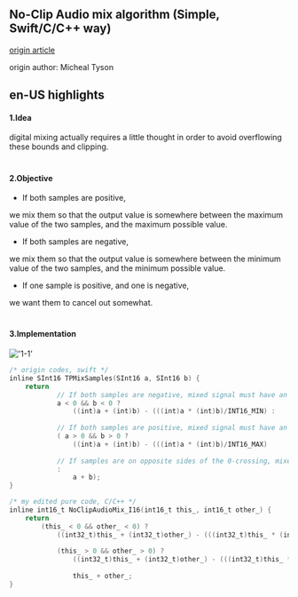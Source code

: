 ## No-Clip Audio mix algorithm (Simple, Swift/C/C++ way)

[origin article](https://atastypixel.com/how-to-mix-audio-samples-properly-on-ios/)

origin author: Micheal Tyson

## en-US highlights

#### 1.Idea

digital mixing actually requires a little thought in order to avoid overflowing these bounds and clipping.

#
#### 2.Objective

- If both samples are positive,

we mix them so that the output value is somewhere between the maximum value of the two samples, 
and the maximum possible value.

- If both samples are negative, 

we mix them so that the output value is somewhere between the minimum value of the two samples, 
and the minimum possible value.

- If one sample is positive, and one is negative, 

we want them to cancel out somewhat.

#
#### 3.Implementation

!['1-1'](https://atastypixel.com/wp-content/uploads/2011/02/Eqn.png)

```swift
/* origin codes, swift */
inline SInt16 TPMixSamples(SInt16 a, SInt16 b) {
    return  
            // If both samples are negative, mixed signal must have an amplitude between the lesser of A and B, and the minimum permissible negative amplitude
            a < 0 && b < 0 ?
                ((int)a + (int)b) - (((int)a * (int)b)/INT16_MIN) :
 
            // If both samples are positive, mixed signal must have an amplitude between the greater of A and B, and the maximum permissible positive amplitude
            ( a > 0 && b > 0 ?
                ((int)a + (int)b) - (((int)a * (int)b)/INT16_MAX)
 
            // If samples are on opposite sides of the 0-crossing, mixed signal should reflect that samples cancel each other out somewhat
            :
                a + b);
}

/* my edited pure code, C/C++ */
inline int16_t NoClipAudioMix_I16(int16_t this_, int16_t other_) {
    return
        (this_ < 0 && other_ < 0) ?
            ((int32_t)this_ + (int32_t)other_) - (((int32_t)this_ * (int32_t)other_) / INT16_MIN) :
            
            (this_ > 0 && other_ > 0) ?
                ((int32_t)this_ + (int32_t)other_) - (((int32_t)this_ * (int32_t)other_) / INT16_MAX) :
                
                this_ + other_;
}
```
